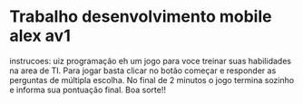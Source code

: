 # Trabalho desenvolvimento mobile alex av1

instrucoes:
uiz programação eh um jogo para voce treinar suas habilidades
             na area de TI. Para jogar basta clicar no botão começar e responder as perguntas de múltipla 
             escolha. No final de 2 minutos o jogo termina sozinho e informa sua pontuação final. 
             Boa sorte!!
